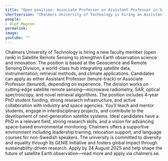 ```yaml
---
title: "Open position: Associate Professor or Assistant Professor in Satellite Remote Sensing"
shortversion: "Chalmers University of Technology is hiring an Assistant or Associate Professor in Satellite Remote Sensing to join its leading Geoscience and Remote Sensing Division. The role focuses on advancing satellite-based Earth observation through research, teaching, and collaboration across academia and industry. Applications are open until 24 August 2025."
people:
- Olof Mogren
permalink: 
image: 
youtube: ""
--- 
```


Chalmers University of Technology is hiring a new faculty member (open rank) in Satellite Remote Sensing to strengthen Earth observation science and innovation.
The position is based at the Geoscience and Remote Sensing Division, a world-class hub integrating satellite data, instrumentation, retrieval methods, and climate applications.
Candidates can apply as either Assistant Professor (tenure-track) or Associate Professor (tenured), depending on experience.
The division works on cutting-edge satellite remote sensing—microwave radiometry, SAR, optical spectroscopy, and novel retrieval algorithms.
The position includes 4-year PhD student funding, strong research infrastructure, and active collaboration with industry and space agencies.
You’ll teach and mentor students, engage in interdisciplinary projects, and contribute to the development of next-generation satellite systems.
Ideal candidates have a PhD in a relevant field, strong research skills, and a vision for advancing space-based environmental monitoring.
Chalmers offers a supportive environment including leadership training, relocation support, and language courses for non-Swedish speakers.
The university is committed to diversity and equality through its GENIE Initiative and fosters global impact through sustainability-driven research.
Apply by 24 August 2025 and help shape the future of satellite Earth observation—read more and apply via chalmers.se.
